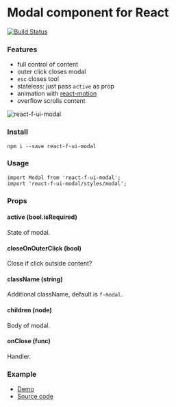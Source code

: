 # Modal component for React
[![Build Status](https://travis-ci.org/fcomb/react-f-ui-modal.svg?branch=master)](https://travis-ci.org/fcomb/react-f-ui-modal)

### Features
* full control of content
* outer click closes modal
* `esc` closes too!
* stateless: just pass `active` as prop
* animation with [react-motion](https://github.com/chenglou/react-motion)
* overflow scrolls content

![react-f-ui-modal](http://i.imgur.com/kpM7TiY.png)

### Install

`npm i --save react-f-ui-modal`

### Usage
```
import Modal from 'react-f-ui-modal';
import 'react-f-ui-modal/styles/modal';
```

### Props
#### active (bool.isRequired)
State of modal.

#### closeOnOuterClick (bool)
Close if click outside content?

#### className (string)
Additional className, default is `f-modal`.

#### children (node)
Body of modal.

#### onClose (func)
Handler.

### Example
* [Demo](http://fcomb.github.io/react-f-ui-modal/)
* [Source code](https://github.com/fcomb/react-f-ui-modal/tree/master/example)
